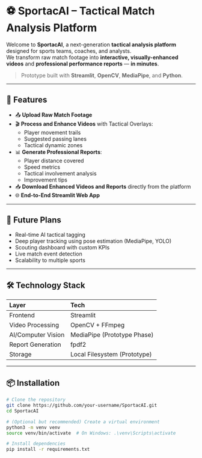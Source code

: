 # ⚽ SportacAI – Tactical Match Analysis Platform

Welcome to **SportacAI**, a next-generation **tactical analysis platform** designed for sports teams, coaches, and analysts.  
We transform raw match footage into **interactive, visually-enhanced videos** and **professional performance reports** — **in minutes**.

> Prototype built with **Streamlit**, **OpenCV**, **MediaPipe**, and **Python**.

---

## 🚀 Features

- 📤 **Upload Raw Match Footage**
- 🎬 **Process and Enhance Videos** with Tactical Overlays:
  - Player movement trails
  - Suggested passing lanes
  - Tactical dynamic zones
- 📊 **Generate Professional Reports**:
  - Player distance covered
  - Speed metrics
  - Tactical involvement analysis
  - Improvement tips
- 📥 **Download Enhanced Videos and Reports** directly from the platform
- 🌐 **End-to-End Streamlit Web App**

---

## 🎯 Future Plans

- Real-time AI tactical tagging
- Deep player tracking using pose estimation (MediaPipe, YOLO)
- Scouting dashboard with custom KPIs
- Live match event detection
- Scalability to multiple sports

---

## 🛠️ Technology Stack

| Layer | Tech |
|:---|:---|
| Frontend | Streamlit |
| Video Processing | OpenCV + FFmpeg |
| AI/Computer Vision | MediaPipe (Prototype Phase) |
| Report Generation | fpdf2 |
| Storage | Local Filesystem (Prototype) |

---

## 📦 Installation

```bash
# Clone the repository
git clone https://github.com/your-username/SportacAI.git
cd SportacAI

# (Optional but recommended) Create a virtual environment
python3 -m venv venv
source venv/bin/activate  # On Windows: .\venv\Scripts\activate

# Install dependencies
pip install -r requirements.txt
